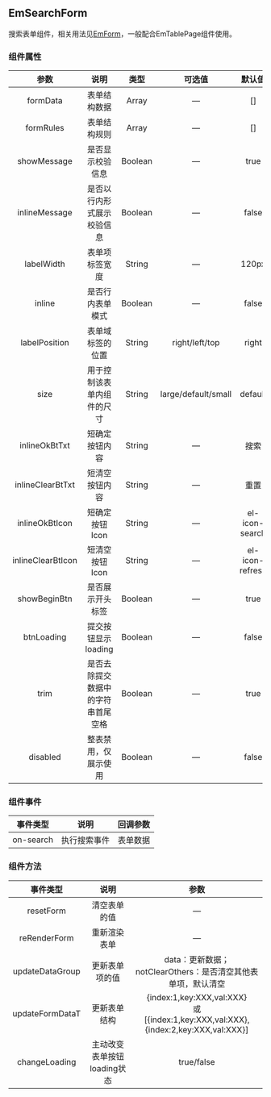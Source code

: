 ## EmSearchForm

搜索表单组件，相关用法见[EmForm](../EmForm/README.md)，一般配合EmTablePage组件使用。

### 组件属性

|       参数        |                说明                |  类型   |       可选值        |     默认值      |
| :---------------: | :--------------------------------: | :-----: | :-----------------: | :-------------: |
|     formData      |            表单结构数据            |  Array  |          —          |       []        |
|     formRules     |            表单结构规则            |  Array  |          —          |       []        |
|    showMessage    |          是否显示校验信息          | Boolean |          —          |      true       |
|   inlineMessage   |     是否以行内形式展示校验信息     | Boolean |          —          |      false      |
|    labelWidth     |           表单项标签宽度           | String  |          —          |      120px      |
|      inline       |          是否行内表单模式          | Boolean |          —          |      false      |
|   labelPosition   |          表单域标签的位置          | String  |   right/left/top    |      right      |
|       size        |     用于控制该表单内组件的尺寸     | String  | large/default/small |     default     |
|   inlineOkBtTxt   |           短确定按钮内容           | String  |          —          |      搜索       |
| inlineClearBtTxt  |           短清空按钮内容           | String  |          —          |      重置       |
|  inlineOkBtIcon   |           短确定按钮Icon           | String  |          —          | el-icon-search  |
| inlineClearBtIcon |           短清空按钮Icon           | String  |          —          | el-icon-refresh |
|   showBeginBtn    |          是否展示开头标签          | Boolean |          —          |      true       |
|    btnLoading     |        提交按钮显示loading         | Boolean |          —          |      false      |
|       trim        | 是否去除提交数据中的字符串首尾空格 | Boolean |          —          |      true       |
|     disabled      |        整表禁用，仅展示使用        | Boolean |          —          |      false      |

### 组件事件

| 事件类型  |     说明     | 回调参数 |
| :-------: | :----------: | :------: |
| on-search | 执行搜索事件 | 表单数据 |

### 组件方法

| 事件类型 | 说明 | 参数 |
| :-: | :-: | :-: |
| resetForm | 清空表单的值 | — |
| reRenderForm | 重新渲染表单 | — |
| updateDataGroup | 更新表单项的值 | data：更新数据；notClearOthers：是否清空其他表单项，默认清空 |
| updateFormDataT | 更新表单结构 | {index:1,key:XXX,val:XXX}<br/>或<br/>[{index:1,key:XXX,val:XXX},{index:2,key:XXX,val:XXX}] |
| changeLoading | 主动改变表单按钮loading状态 | true/false |
